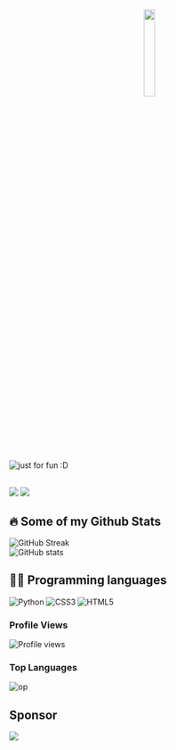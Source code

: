 <h1 align="center">

  <a href="https://github.com/cumoon"><img src="https://github.com/vimalverma558/vimalverma558/blob/v2/img/hello.gif" width="20%"></a>

</h1>

<p align="center">

  <img src="https://user-images.githubusercontent.com/89135083/194812319-b3630f42-576c-4c58-841c-0a6d9e054c78.svg" alt="just for fun :D"></a>

</p><br>
  <a href="https://t.me/Dev_moon"><img src="https://img.shields.io/badge/Telegram-2CA5E0?style=for-the-badge&logo=telegram&logoColor=white"></a>
  <a href="https://www.instagram.com/cumoon7"><img src="https://img.shields.io/badge/Instagram-E4405F?style=for-the-badge&logo=instagram&logoColor=white"></a>
</p>
  
## 🔥 Some of my Github Stats

![GitHub Streak](https://github-readme-streak-stats.herokuapp.com?user=CUMOOn&theme=radical&hide_border=true)
</br>
![GitHub stats](https://github-readme-stats.vercel.app/api?username=CUMOON&show_icons=true&theme=radical&hide_border=true&count_private=true)
</br>


## 👨‍💻 Programming languages

![Python](https://img.shields.io/badge/Python-%2314354C?&style=for-the-badge&logoColor=white&logo=python)
![CSS3](https://img.shields.io/badge/CSS3-1572B6?style=for-the-badge&logo=css3&logoColor=white)
![HTML5](https://img.shields.io/badge/HTML5-E34F26?style=for-the-badge&logo=html5&logoColor=white)

### Profile Views
![Profile views](https://hits.seeyoufarm.com/api/count/incr/badge.svg?url=https://github.com/CUMOON/lord)
### Top Languages
![op](https://github-readme-stats.vercel.app/api/top-langs/?username=CUMOON&theme=radical&layout=compact&langs_count=6&hide_border=true)

## Sponsor

<a href="https://coffeebede.ir/buycoffee/cumoon"><img class="img-fluid" src="https://coffeebede.ir/DashboardTemplateV2/app-assets/images/banner/default-yellow.svg" /></a>
